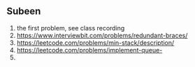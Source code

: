 ## Subeen
1. the first problem, see class recording
2. https://www.interviewbit.com/problems/redundant-braces/
1. https://leetcode.com/problems/min-stack/description/
1. https://leetcode.com/problems/implement-queue-
2. 
